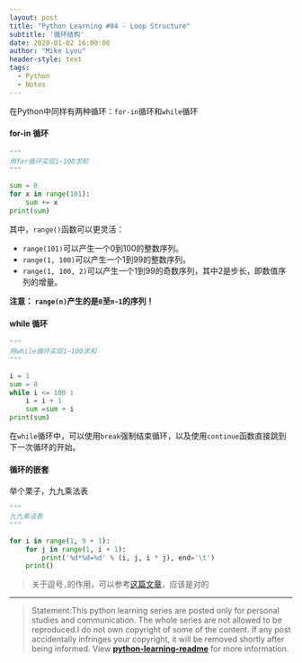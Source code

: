 ```yaml
---
layout: post
title: "Python Learning #04 - Loop Structure"
subtitle: '循环结构'
date: 2020-01-02 16:00:00
author: "Mike Lyou"
header-style: text
tags:
  - Python
  - Notes
---
```


在Python中同样有两种循环：`for-in`循环和`while`循环

<!-- more -->

#### for-in 循环
```python
"""
用for循环实现1~100求和
"""

sum = 0
for x in range(101):
    sum += x
print(sum)
```
其中，`range()`函数可以更灵活：

- `range(101)`可以产生一个0到100的整数序列。
- `range(1, 100)`可以产生一个1到99的整数序列。
- `range(1, 100, 2)`可以产生一个1到99的奇数序列，其中2是步长，即数值序列的增量。

**注意： `range(n)`产生的是`0`至`n-1`的序列！**

#### while 循环

```python
"""
用while循环实现1~100求和
"""

i = 1
sum = 0
while i <= 100 :
    i = i + 1
    sum =sum + i
print(sum)
```

在`while`循环中，可以使用`break`强制结束循环，以及使用`continue`函数直接跳到下一次循环的开始。

#### 循环的嵌套
举个栗子，九九乘法表
```python
"""
九九乘法表
"""

for i in range(1, 9 + 1):
    for j in range(1, i + 1):
        print('%d*%d=%d' % (i, j, i * j), end='\t')
    print()
```
>关于逗号`,`的作用，可以参考[这篇文章](https://blog.csdn.net/liuzx32/article/details/7831247)，应该是对的

------------
>Statement:This python learning series are posted only for personal studies and communication. The whole series are not allowed to be reproduced.I do not own copyright of some of the content. If any post accidentally infringes your copyright, it will be removed shortly after being informed. View **[python-learning-readme](https://mikelyou.com/2020/01/02/python-learning-00-readme/)** for more information.
